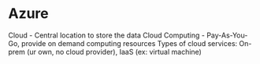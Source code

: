 # Azure
Cloud - Central location to store the data
Cloud Computing - Pay-As-You-Go, provide on demand computing resources
Types of cloud services: On-prem (ur own, no cloud provider), IaaS (ex: virtual machine)
